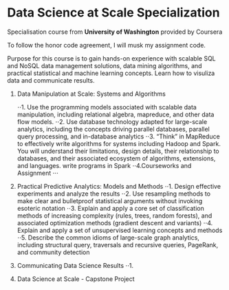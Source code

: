 
# Data Science at Scale Specialization
Specialisation course from **University of Washington** provided by Coursera

To follow the honor code agreement, I will musk my assignment code. 

Purpose for this course is to gain hands-on experience with scalable SQL and NoSQL data management solutions, data mining algorithms, and practical statistical and machine learning concepts. 
Learn how to visuliza data and communicate results. 

1. Data Manipulation at Scale: Systems and Algorithms

   ⋅⋅1. Use the programming models associated with scalable data manipulation, including relational algebra, mapreduce, and other data flow models. 
   ⋅⋅2. Use database technology adapted for large-scale analytics, including the concepts driving parallel databases, parallel query processing, and in-database analytics
   ⋅⋅3. “Think” in MapReduce to effectively write algorithms for systems including Hadoop and Spark.  You will understand their limitations, design details, their relationship to databases, and their associated ecosystem of algorithms, extensions, and languages. write programs in Spark
   ⋅⋅4.Courseworks and Assignment 
   ⋅⋅⋅
2. Practical Predictive Analytics: Models and Methods
    ⋅⋅1. Design effective experiments and analyze the results 
    ⋅⋅2. Use resampling methods to make clear and bulletproof statistical arguments without invoking esoteric notation 
    ⋅⋅3. Explain and apply a core set of classification methods of increasing complexity (rules, trees, random forests), and associated optimization methods (gradient descent and variants) 
    ⋅⋅4. Explain and apply a set of unsupervised learning concepts and methods 
    ⋅⋅5. Describe the common idioms of large-scale graph analytics, including structural query, traversals and recursive queries, PageRank, and community detection

3. Communicating Data Science Results
    ⋅⋅1. 
4. Data Science at Scale - Capstone Project
